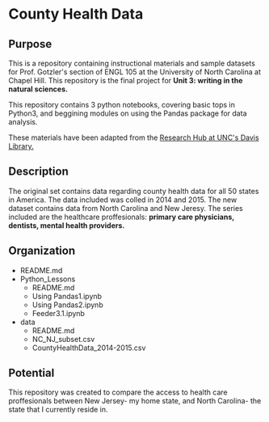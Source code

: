 # County Health Data

## Purpose

This is a repository containing instructional materials and sample datasets for Prof. Gotzler's section of ENGL 105 at the University of North Carolina at Chapel Hill. This repository is the final project for **Unit 3: writing in the natural sciences.**

This repository contains 3 python notebooks, covering basic tops in Python3, and beggining modules on using the Pandas package for data analysis.

These materials have been adapted from the [Research Hub at UNC's Davis Library.](https://unc-libraries-data.github.io/Python/)

## Description 

The original set contains data regarding county health data for all 50 states in America. The data included was colled in 2014 and 2015. 
The new dataset contains data from North Carolina and New Jeresy. The series included are the healthcare proffesionals: **primary care physicians, dentists, mental health providers.**


## Organization

* README.md
* Python_Lessons
  * README.md
  * Using Pandas1.ipynb
  * Using Pandas2.ipynb
  * Feeder3.1.ipynb
* data
  * README.md
  * NC_NJ_subset.csv
  * CountyHealthData_2014-2015.csv

## Potential 

This repository was created to compare the access to health care proffesionals between New Jersey- my home state, and North Carolina- the state that I currently reside in.
